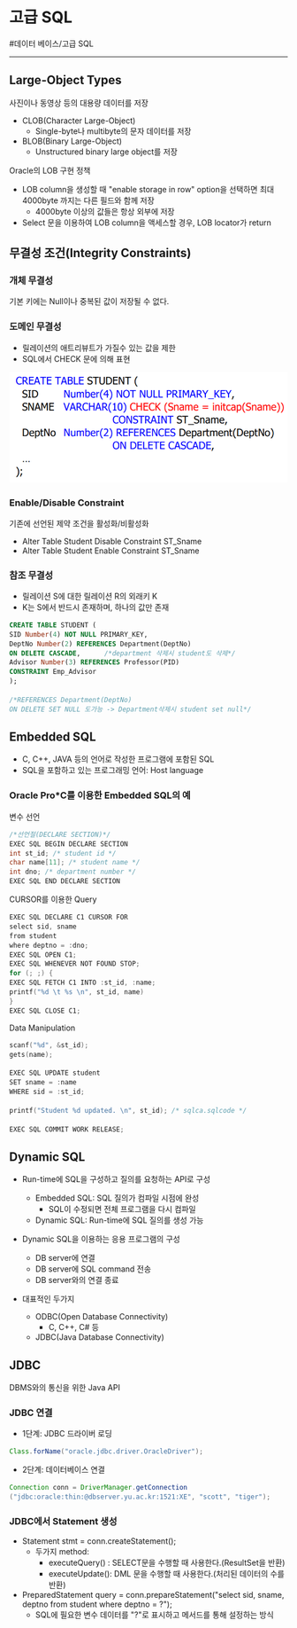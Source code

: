 # 고급 SQL
#데이터 베이스/고급 SQL

---
##  Large-Object Types
사진이나 동영상 등의 대용량 데이터를 저장
- CLOB(Character Large-Object)
    - Single-byte나 multibyte의 문자 데이터를 저장
- BLOB(Binary Large-Object)
    - Unstructured binary large object를 저장

Oracle의 LOB 구현 정책
- LOB column을 생성할 때 "enable storage in row" option을 선택하면 최대 4000byte 까지는 다른 필드와 함께 저장
    - 4000byte 이상의 값들은 항상 외부에 저장
- Select 문을 이용하여 LOB column을 액세스할 경우, LOB locator가 return

## 무결성 조건(Integrity Constraints)

### 개체 무결성
기본 키에는 Null이나 중복된 값이 저장될 수 없다.

### 도메인 무결성
- 릴레이션의 애트리뷰트가 가질수 있는 값을 제한
- SQL에서 CHECK 문에 의해 표현

![](./img/고S_1.PNG)

### Enable/Disable Constraint
기존에 선언된 제약 조건을 활성화/비활성화
- Alter Table Student Disable Constraint ST_Sname
- Alter Table Student Enable Constraint ST_Sname

### 참조 무결성
- 릴레이션 S에 대한 릴레이션 R의 외래키 K
- K는 S에서 반드시 존재하며, 하나의 값만 존재

```sql
CREATE TABLE STUDENT (
SID Number(4) NOT NULL PRIMARY_KEY,
DeptNo Number(2) REFERENCES Department(DeptNo)
ON DELETE CASCADE,      /*department 삭제시 student도 삭제*/
Advisor Number(3) REFERENCES Professor(PID)
CONSTRAINT Emp_Advisor
);

/*REFERENCES Department(DeptNo)
ON DELETE SET NULL 도가능 -> Department삭제시 student set null*/
```

## Embedded SQL
- C, C++, JAVA 등의 언어로 작성한 프로그램에 포함된 SQL
- SQL을 포함하고 있는 프로그래밍 언어: Host language

### Oracle Pro*C를 이용한 Embedded SQL의 예

변수 선언
```c
/*선언절(DECLARE SECTION)*/
EXEC SQL BEGIN DECLARE SECTION
int st_id; /* student id */
char name[11]; /* student name */
int dno; /* department number */
EXEC SQL END DECLARE SECTION
````

CURSOR를 이용한 Query
```c
EXEC SQL DECLARE C1 CURSOR FOR
select sid, sname
from student
where deptno = :dno;
EXEC SQL OPEN C1;
EXEC SQL WHENEVER NOT FOUND STOP;
for (; ;) {
EXEC SQL FETCH C1 INTO :st_id, :name;
printf("%d \t %s \n", st_id, name)
}
EXEC SQL CLOSE C1;
```

Data Manipulation
```c
scanf("%d", &st_id);
gets(name);

EXEC SQL UPDATE student
SET sname = :name
WHERE sid = :st_id;

printf("Student %d updated. \n", st_id); /* sqlca.sqlcode */

EXEC SQL COMMIT WORK RELEASE;
```

## Dynamic SQL
- Run-time에 SQL을 구성하고 질의를 요청하는 API로 구성
    - Embedded SQL: SQL 질의가 컴파일 시점에 완성
        - SQL이 수정되면 전체 프로그램을 다시 컴파일
    - Dynamic SQL: Run-time에 SQL 질의를 생성 가능

- Dynamic SQL을 이용하는 응용 프로그램의 구성
    - DB server에 연결
    - DB server에 SQL command 전송
    - DB server와의 연결 종료

- 대표적인 두가지
    - ODBC(Open Database Connectivity)
        - C, C++, C# 등
    - JDBC(Java Database Connectivity)

## JDBC
DBMS와의 통신을 위한 Java API

### JDBC 연결
- 1단계: JDBC 드라이버 로딩
```java
Class.forName("oracle.jdbc.driver.OracleDriver");
```

- 2단계: 데이터베이스 연결
```java
Connection conn = DriverManager.getConnection
("jdbc:oracle:thin:@dbserver.yu.ac.kr:1521:XE", "scott", "tiger");
```

### JDBC에서 Statement 생성
- Statement stmt = conn.createStatement();
    - 두가지 method:
        - executeQuery() : SELECT문을 수행할 때 사용한다.(ResultSet을 반환)
        - executeUpdate(): DML 문을 수행할 때 사용한다.(처리된 데이터의 수를 반환)
- PreparedStatement query = conn.prepareStatement("select sid, sname, deptno from student where deptno = ?");
    - SQL에 필요한 변수 데이터를 "?"로 표시하고 메서드를 통해 설정하는 방식